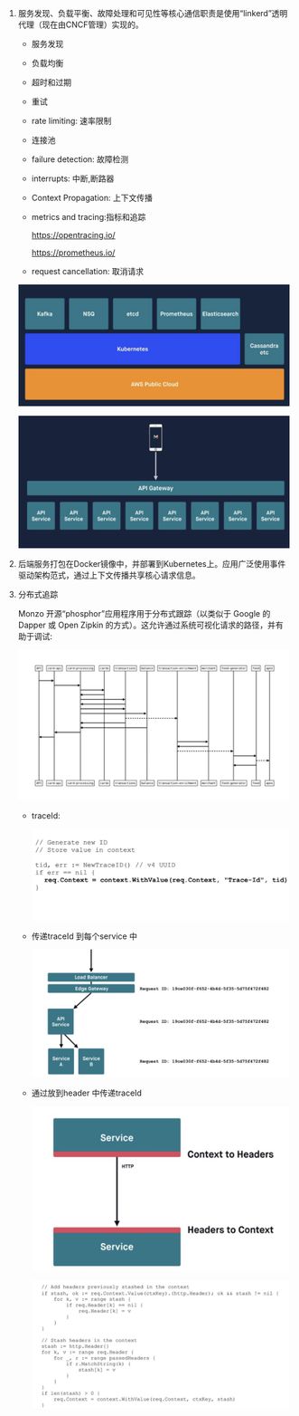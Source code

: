 1. 服务发现、负载平衡、故障处理和可见性等核心通信职责是使用“linkerd”透明代理（现在由CNCF管理）实现的。

   + 服务发现

   + 负载均衡

   + 超时和过期

   + 重试

   + rate limiting: 速率限制

   + 连接池

   + failure detection: 故障检测

   + interrupts: 中断,断路器

   + Context Propagation: 上下文传播

   + metrics and tracing:指标和追踪

     https://opentracing.io/

     https://prometheus.io/

   + request cancellation: 取消请求

   ![image](../assets/234.jpg)

   ![image](../assets/235.jpg)

2. 后端服务打包在Docker镜像中，并部署到Kubernetes上。应用广泛使用事件驱动架构范式，通过上下文传播共享核心请求信息。

3. 分布式追踪

   Monzo 开源“phosphor”应用程序用于分布式跟踪（以类似于 Google 的 Dapper 或 Open Zipkin 的方式）。这允许通过系统可视化请求的路径，并有助于调试:

   ![image](../assets/monzo_request_trace.webp)

   + traceId:

      ![image](../assets/236.jpg)

   + 传递traceId 到每个service 中

      ![image](../assets/237.jpg)

   + 通过放到header 中传递traceId

      ![image](../assets/238.jpg)

      ![image](../assets/239.jpg)